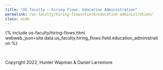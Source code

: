 ```yaml
---
title: "US faculty — hiring flows: Education Administration"
permalink: /us-faculty/hiring-flows/Field/education-administration/
class: wide
---
```


{% include us-faculty/hiring-flows.html webweb_json=site.data.us_faculty.hiring_flows.field.education_administration %}

<br>

Copyright 2022, Hunter Wapman & Daniel Larremore